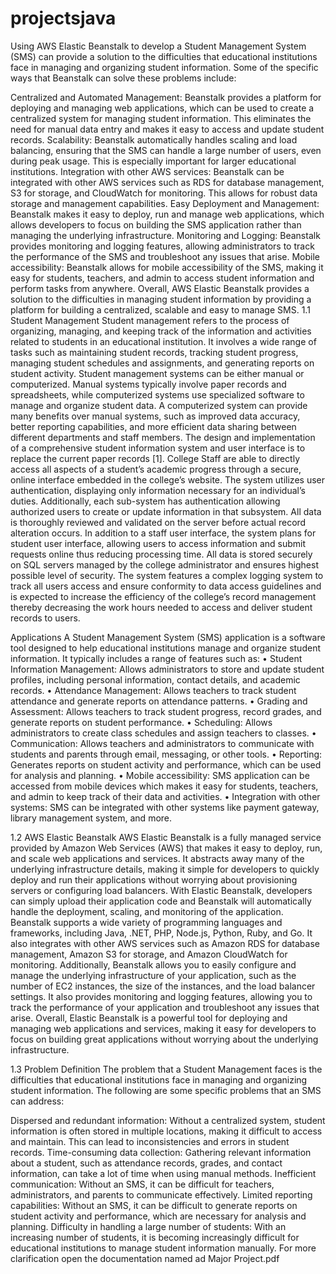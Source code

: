 # projectsjava
Using AWS Elastic Beanstalk to develop a Student Management System (SMS) can provide a solution to the difficulties that educational institutions face in managing and organizing student information. Some of the specific ways that Beanstalk can solve these problems include:

Centralized and Automated Management: Beanstalk provides a platform for deploying and managing web applications, which can be used to create a centralized system for managing student information. This eliminates the need for manual data entry and makes it easy to access and update student records.
Scalability: Beanstalk automatically handles scaling and load balancing, ensuring that the SMS can handle a large number of users, even during peak usage. This is especially important for larger educational institutions.
Integration with other AWS services: Beanstalk can be integrated with other AWS services such as RDS for database management, S3 for storage, and CloudWatch for monitoring. This allows for robust data storage and management capabilities.
Easy Deployment and Management: Beanstalk makes it easy to deploy, run and manage web applications, which allows developers to focus on building the SMS application rather than managing the underlying infrastructure.
Monitoring and Logging: Beanstalk provides monitoring and logging features, allowing administrators to track the performance of the SMS and troubleshoot any issues that arise.
Mobile accessibility: Beanstalk allows for mobile accessibility of the SMS, making it easy for students, teachers, and admin to access student information and perform tasks from anywhere. Overall, AWS Elastic Beanstalk provides a solution to the difficulties in managing student information by providing a platform for building a centralized, scalable and easy to manage SMS.
1.1 Student Management Student management refers to the process of organizing, managing, and keeping track of the information and activities related to students in an educational institution. It involves a wide range of tasks such as maintaining student records, tracking student progress, managing student schedules and assignments, and generating reports on student activity. Student management systems can be either manual or computerized. Manual systems typically involve paper records and spreadsheets, while computerized systems use specialized software to manage and organize student data. A computerized system can provide many benefits over manual systems, such as improved data accuracy, better reporting capabilities, and more efficient data sharing between different departments and staff members. The design and implementation of a comprehensive student information system and user interface is to replace the current paper records [1]. College Staff are able to directly access all aspects of a student’s academic progress through a secure, online interface embedded in the college’s website. The system utilizes user authentication, displaying only information necessary for an individual’s duties. Additionally, each sub-system has authentication allowing authorized users to create or update information in that subsystem. All data is thoroughly reviewed and validated on the server before actual record alteration occurs. In addition to a staff user interface, the system plans for student user interface, allowing users to access information and submit requests online thus reducing processing time. All data is stored securely on SQL servers managed by the college administrator and ensures highest possible level of security. The system features a complex logging system to track all users access and ensure conformity to data access guidelines and is expected to increase the efficiency of the college’s record management thereby decreasing the work hours needed to access and deliver student records to users.

Applications A Student Management System (SMS) application is a software tool designed to help educational institutions manage and organize student information. It typically includes a range of features such as: • Student Information Management: Allows administrators to store and update student profiles, including personal information, contact details, and academic records. • Attendance Management: Allows teachers to track student attendance and generate reports on attendance patterns. • Grading and Assessment: Allows teachers to track student progress, record grades, and generate reports on student performance. • Scheduling: Allows administrators to create class schedules and assign teachers to classes. • Communication: Allows teachers and administrators to communicate with students and parents through email, messaging, or other tools. • Reporting: Generates reports on student activity and performance, which can be used for analysis and planning. • Mobile accessibility: SMS application can be accessed from mobile devices which makes it easy for students, teachers, and admin to keep track of their data and activities. • Integration with other systems: SMS can be integrated with other systems like payment gateway, library management system, and more.

1.2 AWS Elastic Beanstalk AWS Elastic Beanstalk is a fully managed service provided by Amazon Web Services (AWS) that makes it easy to deploy, run, and scale web applications and services. It abstracts away many of the underlying infrastructure details, making it simple for developers to quickly deploy and run their applications without worrying about provisioning servers or configuring load balancers. With Elastic Beanstalk, developers can simply upload their application code and Beanstalk will automatically handle the deployment, scaling, and monitoring of the application. Beanstalk supports a wide variety of programming languages and frameworks, including Java, .NET, PHP, Node.js, Python, Ruby, and Go. It also integrates with other AWS services such as Amazon RDS for database management, Amazon S3 for storage, and Amazon CloudWatch for monitoring. Additionally, Beanstalk allows you to easily configure and manage the underlying infrastructure of your application, such as the number of EC2 instances, the size of the instances, and the load balancer settings. It also provides monitoring and logging features, allowing you to track the performance of your application and troubleshoot any issues that arise. Overall, Elastic Beanstalk is a powerful tool for deploying and managing web applications and services, making it easy for developers to focus on building great applications without worrying about the underlying infrastructure.

1.3 Problem Definition The problem that a Student Management faces is the difficulties that educational institutions face in managing and organizing student information. The following are some specific problems that an SMS can address:

Dispersed and redundant information: Without a centralized system, student information is often stored in multiple locations, making it difficult to access and maintain. This can lead to inconsistencies and errors in student records.
Time-consuming data collection: Gathering relevant information about a student, such as attendance records, grades, and contact information, can take a lot of time when using manual methods.
Inefficient communication: Without an SMS, it can be difficult for teachers, administrators, and parents to communicate effectively.
Limited reporting capabilities: Without an SMS, it can be difficult to generate reports on student activity and performance, which are necessary for analysis and planning.
Difficulty in handling a large number of students: With an increasing number of students, it is becoming increasingly difficult for educational institutions to manage student information manually.
For more clarification open the documentation named ad Major Project.pdf
